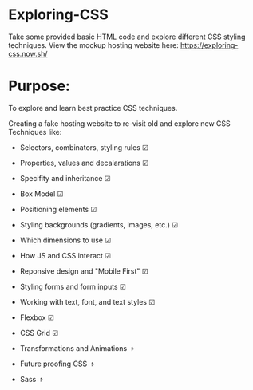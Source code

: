 # Exploring-CSS
Take some provided basic HTML code and explore different CSS styling techniques.
View the mockup hosting website here: https://exploring-css.now.sh/

# Purpose:
To explore and learn best practice CSS techniques.

Creating a fake hosting website to re-visit old and explore new CSS Techniques like:

* Selectors, combinators, styling rules ☑

* Properties, values and decalarations ☑

* Specifity and inheritance ☑

* Box Model ☑

* Positioning elements ☑

* Styling backgrounds (gradients, images, etc.)  ☑

* Which dimensions to use ☑

* How JS and CSS interact ☑

* Reponsive design and "Mobile First" ☑

* Styling forms and form inputs ☑

* Working with text, font, and text styles ☑

* Flexbox ☑

* CSS Grid ☑

* Transformations and Animations 𝤿

* Future proofing CSS 𝤿

* Sass 𝤿
